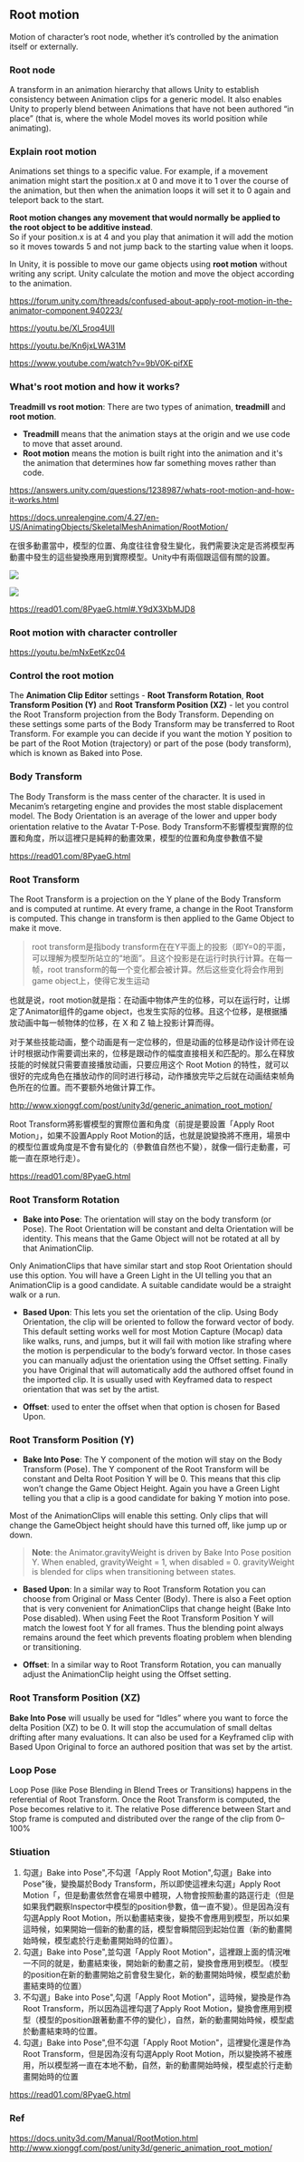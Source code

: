 ## Root motion
Motion of character’s root node, whether it’s controlled by the animation itself or externally.

### Root node
A transform in an animation hierarchy that allows Unity to establish consistency between Animation clips for a generic model. It also enables Unity to properly blend between Animations that have not been authored “in place” (that is, where the whole Model moves its world position while animating). 


### Explain root motion
Animations set things to a specific value. For example, if a movement animation might start the position.x at 0 and move it to 1 over the course of the animation, but then when the animation loops it will set it to 0 again and teleport back to the start.

**Root motion changes any movement that would normally be applied to the root object to be additive instead**. \
So if your position.x is at 4 and you play that animation it will add the motion so it moves towards 5 and not jump back to the starting value when it loops.


In Unity, it is possible to move our game objects using **root motion** without writing any script. Unity calculate the motion and move the object according to the animation.

https://forum.unity.com/threads/confused-about-apply-root-motion-in-the-animator-component.940223/


https://youtu.be/Xl_5roq4UlI

https://youtu.be/Kn6jxLWA31M

https://www.youtube.com/watch?v=9bV0K-pifXE


### What's root motion and how it works?
**Treadmill vs root motion**: There are two types of animation, **treadmill** and **root motion**. 
- **Treadmill** means that the animation stays at the origin and we use code to move that asset around.
- **Root motion** means the motion is built right into the animation and it's the animation that determines how far something moves rather than code.

https://answers.unity.com/questions/1238987/whats-root-motion-and-how-it-works.html

https://docs.unrealengine.com/4.27/en-US/AnimatingObjects/SkeletalMeshAnimation/RootMotion/

在很多動畫當中，模型的位置、角度往往會發生變化，我們需要決定是否將模型再動畫中發生的這些變換應用到實際模型。Unity中有兩個跟這個有關的設置。

![](./applyRootMotion.jpg)

![](./clips.jpg)

https://read01.com/8PyaeG.html#.Y9dX3XbMJD8


### Root motion with character controller 

https://youtu.be/mNxEetKzc04


### Control the root motion
The **Animation Clip Editor** settings - **Root Transform Rotation**, **Root Transform Position (Y)** and **Root Transform Position (XZ)** - let you control the Root Transform projection from the Body Transform. Depending on these settings some parts of the Body Transform may be transferred to Root Transform. For example you can decide if you want the motion Y position to be part of the Root Motion (trajectory) or part of the pose (body transform), which is known as Baked into Pose.


### Body Transform
The Body Transform is the mass center of the character. It is used in Mecanim’s retargeting engine and provides the most stable displacement model. The Body Orientation is an average of the lower and upper body orientation relative to the Avatar T-Pose.
Body Transform不影響模型實際的位置和角度，所以這裡只是純粹的動畫效果，模型的位置和角度參數值不變

https://read01.com/8PyaeG.html

### Root Transform
The Root Transform is a projection on the Y plane of the Body Transform and is computed at runtime. At every frame, a change in the Root Transform is computed. This change in transform is then applied to the Game Object to make it move.

> root transform是指body transform在在Y平面上的投影（即Y=0的平面，可以理解为模型所站立的“地面”。且这个投影是在运行时执行计算。在每一帧，root transform的每一个变化都会被计算。然后这些变化将会作用到game object上，使得它发生运动

也就是说，root motion就是指：在动画中物体产生的位移，可以在运行时，让绑定了Animator组件的game object，也发生实际的位移。且这个位移，是根据播放动画中每一帧物体的位移，在 X 和 Z 轴上投影计算而得。

对于某些技能动画，整个动画是有一定位移的，但是动画的位移是动作设计师在设计时根据动作需要调出来的，位移是跟动作的幅度直接相关和匹配的。那么在释放技能的时候就只需要直接播放动画，只要应用这个 Root Motion 的特性，就可以很好的完成角色在播放动作的同时进行移动，动作播放完毕之后就在动画结束帧角色所在的位置。而不要额外地做计算工作。

http://www.xionggf.com/post/unity3d/generic_animation_root_motion/

Root Transform將影響模型的實際位置和角度（前提是要設置「Apply Root Motion」，如果不設置Apply Root Motion的話，也就是說變換將不應用，場景中的模型位置或角度是不會有變化的（參數值自然也不變），就像一個行走動畫，可能一直在原地行走）。

https://read01.com/8PyaeG.html


### Root Transform Rotation
- **Bake into Pose**: The orientation will stay on the body transform (or Pose). The Root Orientation will be constant and delta Orientation will be identity. This means that the Game Object will not be rotated at all by that AnimationClip.

Only AnimationClips that have similar start and stop Root Orientation should use this option. You will have a Green Light in the UI
telling you that an AnimationClip is a good candidate. A suitable candidate would be a straight walk or a run.

- **Based Upon**: This lets you set the orientation of the clip. Using Body Orientation, the clip will be oriented to follow the forward vector of body. This default setting works well for most Motion Capture (Mocap) data like walks, runs, and jumps, but it will fail with motion like strafing where the motion is perpendicular to the body’s forward vector. In those cases you can manually adjust the orientation using the Offset setting. Finally you have Original that will automatically add the authored offset found in the imported clip. It is usually used with Keyframed data to respect orientation that was set by the artist.

- **Offset**: used to enter the offset when that option is chosen for Based Upon.

### Root Transform Position (Y)
- **Bake Into Pose**: The Y component of the motion will stay on the Body Transform (Pose). The Y component of the Root Transform will be constant and Delta Root Position Y will be 0. This means that this clip won’t change the Game Object Height. Again you have a Green Light telling you that a clip is a good candidate for baking Y motion into pose.

Most of the AnimationClips will enable this setting. Only clips that will change the GameObject
 height should have this turned off, like jump up or down.

> **Note**: the Animator.gravityWeight is driven by Bake Into Pose position Y. When enabled, gravityWeight = 1, when disabled = 0. gravityWeight is blended for clips when transitioning between states.

- **Based Upon**: In a similar way to Root Transform Rotation you can choose from Original or Mass Center (Body). There is also a Feet option that is very convenient for AnimationClips that change height (Bake Into Pose disabled). When using Feet the Root Transform Position Y will match the lowest foot Y for all frames. Thus the blending point always remains around the feet which prevents floating problem when blending or transitioning.

- **Offset**: In a similar way to Root Transform Rotation, you can manually adjust the AnimationClip height using the Offset setting.

### Root Transform Position (XZ)

**Bake Into Pose** will usually be used for “Idles” where you want to force the delta Position (XZ) to be 0. It will stop the accumulation of small deltas drifting after many evaluations. It can also be used for a Keyframed clip with Based Upon Original to force an authored position that was set by the artist.

### Loop Pose
Loop Pose (like Pose Blending in Blend Trees or Transitions) happens in the referential of Root Transform. Once the Root Transform is computed, the Pose becomes relative to it. The relative Pose difference between Start and Stop frame is computed and distributed over the range of the clip from 0–100%

### Stiuation

1. 勾選」Bake into Pose",不勾選「Apply Root Motion",勾選」Bake into Pose"後，變換屬於Body Transform，所以即使這裡未勾選」Apply Root Motion「，但是動畫依然會在場景中體現，人物會按照動畫的路逕行走（但是如果我們觀察Inspector中模型的position參數，值一直不變）。但是因為沒有勾選Apply Root Motion，所以動畫結束後，變換不會應用到模型，所以如果這時候，如果開始一個新的動畫的話，模型會瞬間回到起始位置（新的動畫開始時候，模型處於行走動畫開始時的位置）。
2. 勾選」Bake into Pose",並勾選「Apply Root Motion"，這裡跟上面的情況唯一不同的就是，動畫結束後，開始新的動畫之前，變換會應用到模型。（模型的position在新的動畫開始之前會發生變化，新的動畫開始時候，模型處於動畫結束時的位置）
3. 不勾選」Bake into Pose",勾選「Apply Root Motion"，這時候，變換是作為Root Transform，所以因為這裡勾選了Apply Root Motion，變換會應用到模型（模型的position跟著動畫不停的變化），自然，新的動畫開始時候，模型處於動畫結束時的位置。
4. 勾選」Bake into Pose",但不勾選「Apply Root Motion"，這裡變化還是作為Root Transform，但是因為沒有勾選Apply Root Motion，所以變換將不被應用，所以模型將一直在本地不動，自然，新的動畫開始時候，模型處於行走動畫開始時的位置

https://read01.com/8PyaeG.html

### Ref
https://docs.unity3d.com/Manual/RootMotion.html \
http://www.xionggf.com/post/unity3d/generic_animation_root_motion/

